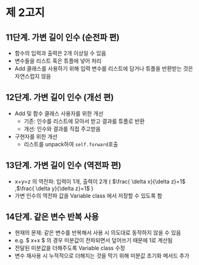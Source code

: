 # 제 2고지

## 11단계. 가변 길이 인수 (순전파 편)
- 함수의 입력과 출력은 2개 이상일 수 있음
- 변수들을 리스트 혹은 튜플에 넣어 처리
- Add 클래스를 사용하기 위해 입력 변수를 리스트에 담거나 튜플을 반환받는 것은 자연스럽지 않음

## 12단계. 가변 길이 인수 (개선 편)
- Add 및 함수 클래스 사용자를 위한 개선
    - 기존: 인수를 리스트에 모아서 받고 결과를 튜플로 반환
    - 개선: 인수와 결과를 직접 주고받음
- 구현자를 위한 개선
    - 리스트를 unpack하여 `self.forward`호출

## 13단계. 가변 길이 인수 (역전파 편)
- x+y=z 의 역전파: 입력이 1개, 출력이 2개 ( $\frac{ \delta x}{\delta z}=1$ ,$\frac{ \delta y}{\delta z}=1$ )
- 가변 인수의 역전파 값을 Variable class 에서 저장할 수 있도록 함

## 14단계. 같은 변수 반복 사용
- 현재의 문제: 같은 변수를 반복해서 사용 시 의도대로 동작하지 않을 수 있음
- e.g. $ x+x $ 의 경우 미분값이 전파되면서 덮어쓰기 때문에 1로 계산됨 
- 전달된 미분값을 더해주도록 Variable class 수정
- 변수 재사용 시 누적적으로 더해지는 것을 막기 위해 미분값 초기화 메서드 추가